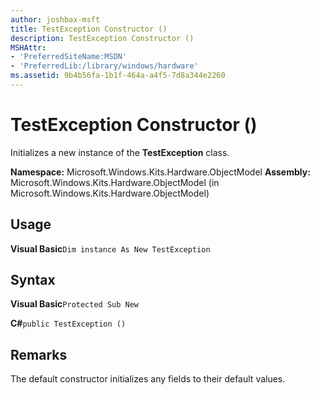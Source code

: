 ```yaml
---
author: joshbax-msft
title: TestException Constructor ()
description: TestException Constructor ()
MSHAttr:
- 'PreferredSiteName:MSDN'
- 'PreferredLib:/library/windows/hardware'
ms.assetid: 9b4b56fa-1b1f-464a-a4f5-7d8a344e2260
---
```


# TestException Constructor ()


Initializes a new instance of the **TestException** class.

**Namespace:** Microsoft.Windows.Kits.Hardware.ObjectModel **Assembly:** Microsoft.Windows.Kits.Hardware.ObjectModel (in Microsoft.Windows.Kits.Hardware.ObjectModel)

## Usage


**Visual Basic**`Dim instance As New TestException`

## Syntax


**Visual Basic**`Protected Sub New`

**C#**`public TestException ()`

## Remarks


The default constructor initializes any fields to their default values.

 

 






